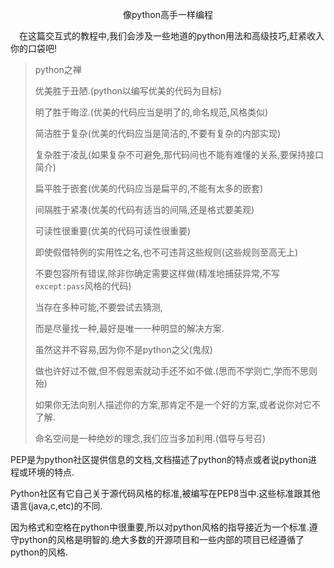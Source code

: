 <p align=center>像python高手一样编程</p>
&emsp;在这篇交互式的教程中,我们会涉及一些地道的python用法和高级技巧,赶紧收入你的口袋吧!


>python之禅
>
>优美胜于丑陋.(python以编写优美的代码为目标)
>
>明了胜于晦涩.(优美的代码应当是明了的,命名规范,风格类似)
>
>简洁胜于复杂(优美的代码应当是简洁的,不要有复杂的内部实现)
>
>复杂胜于凌乱(如果复杂不可避免,那代码间也不能有难懂的关系,要保持接口简介)
>
>扁平胜于嵌套(优美的代码应当是扁平的,不能有太多的嵌套)
>
>间隔胜于紧凑(优美的代码有适当的间隔,还是格式要美观)
>
>可读性很重要(优美的代码可读性很重要)
>
>即使假借特例的实用性之名,也不可违背这些规则(这些规则至高无上)
>
>不要包容所有错误,除非你确定需要这样做(精准地捕获异常,不写`except:pass`风格的代码)
>
>当存在多种可能,不要尝试去猜测,
>
>而是尽量找一种,最好是唯一一种明显的解决方案.
>
>虽然这并不容易,因为你不是python之父(鬼叔)
>
>做也许好过不做,但不假思索就动手还不如不做.(思而不学则亡,学而不思则殆)
>
>如果你无法向别人描述你的方案,那肯定不是一个好的方案,或者说你对它不了解.
>
>命名空间是一种绝妙的理念,我们应当多加利用.(倡导与号召)


PEP是为python社区提供信息的文档,文档描述了python的特点或者说python进程或环境的特点.

Python社区有它自己关于源代码风格的标准,被编写在PEP8当中.这些标准跟其他语言(java,c,etc)的不同.

因为格式和空格在python中很重要,所以对python风格的指导接近为一个标准.遵守python的风格是明智的.绝大多数的开源项目和一些内部的项目已经遵循了python的风格.


